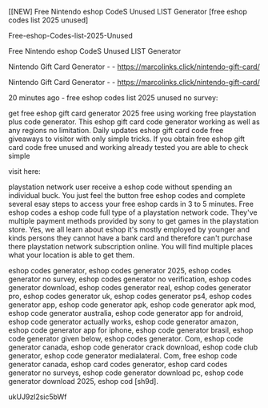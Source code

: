 [[NEW] Free Nintendo eshop CodeS Unused LIST Generator [free eshop codes list 2025 unused]

Free-eshop-Codes-list-2025-Unused

Free Nintendo eshop CodeS Unused LIST Generator

Nintendo Gift Card Generator - - https://marcolinks.click/nintendo-gift-card/

Nintendo Gift Card Generator - - https://marcolinks.click/nintendo-gift-card/

20 minutes ago - free eshop codes list 2025 unused no survey:

get free eshop gift card generator 2025 free using working free playstation plus code generator. This eshop gift card code generator working as well as any regions no limitation. Daily updates eshop gift card code free giveaways to visitor with only simple tricks. If you obtain free eshop gift card code free unused and working already tested you are able to check simple

visit here:

playstation network user receive a eshop code without spending an individual buck. You just feel the button free eshop codes and complete several esay steps to access your free eshop cards in 3 to 5 minutes. Free eshop codes a eshop code full type of a playstation network code. They've multiple payment methods provided by sony to get games in the playstation store. Yes, we all learn about eshop it's mostly employed by younger and kinds persons they cannot have a bank card and therefore can't purchase there playstation network subscription online. You will find multiple places what your location is able to get them.

eshop codes generator, eshop codes generator 2025, eshop codes generator no survey, eshop codes generator no verification, eshop codes generator download, eshop codes generator real, eshop codes generator pro, eshop codes generator uk, eshop codes generator ps4, eshop codes generator app, eshop code generator apk, eshop code generator apk mod, eshop code generator australia, eshop code generator app for android, eshop code generator actually works, eshop code generator amazon, eshop code generator app for iphone, eshop code generator brasil, eshop code generator given below, eshop codes generator. Com, eshop code generator canada, eshop code generator crack download, eshop code club generator, eshop code generator medialateral. Com, free eshop code generator canada, eshop card codes generator, eshop card codes generator no surveys, eshop code generator download pc, eshop code generator download 2025, eshop cod [sh9d].

ukUJ9zl2sic5bWf

